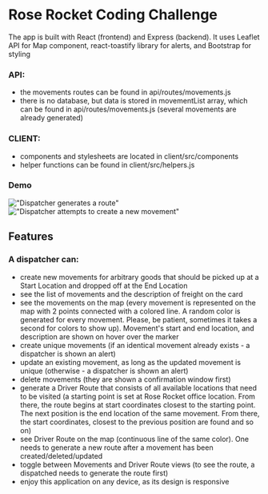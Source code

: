 # Rose Rocket Coding Challenge

The app is built with React (frontend) and Express (backend).
It uses Leaflet API for Map component, react-toastify library for alerts, and Bootstrap for styling

### API:

- the movements routes can be found in api/routes/movements.js
- there is no database, but data is stored in movementList array, which can be found in api/routes/movements.js (several movements are already generated)

### CLIENT:

- components and stylesheets are located in client/src/components
- helper functions can be found in client/src/helpers.js

### Demo

!["Dispatcher generates a route"](https://recordit.co/haoDjog9NR.gif)
!["Dispatcher attempts to create a new movement"](https://recordit.co/RTqZ7qfTlM.gif)

## Features

### A dispatcher can:

- create​ new movements for arbitrary goods that should be picked up at a ​Start Location​ and dropped off at the ​End Location​
- see the list of movements and the ​description of freight on the card
- see the movements on the map (every movement is represented on the map with 2 points connected with a colored line. A random color is generated for every movement. Please, be patient, sometimes it takes a second for colors to show up). Movement's start and end location, and description are shown on hover over the marker
- create unique movements (if an identical movement already exists - a dispatcher is shown an alert)
- update an existing movement, as long as the updated movement is unique (otherwise - a dispatcher is shown an alert)
- delete​ movements (they are shown a confirmation window first)
- generate a ​Driver Route​ that consists of all available locations that need to be visited (a starting point is set at Rose Rocket office location. From there, the route begins at start coordinates closest to the starting point. The next position is the end location of the same movement. From there, the start coordinates, closest to the previous position are found and so on)
- see ​Driver Route​ on the map (continuous line of the same color). One needs to generate a new route after a movement has been created/deleted/updated
- toggle between Movements​ and ​Driver Route​ views (to see the route, a dispatched needs to generate the route first)
- enjoy this application on any device, as its design is responsive
